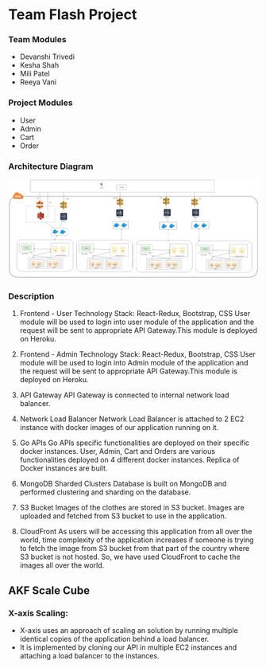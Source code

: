 # Team Flash Project

### Team Modules
- Devanshi Trivedi
- Kesha Shah
- Mili Patel
- Reeya Vani

### Project Modules
- User
- Admin
- Cart
- Order

### Architecture Diagram

![Architecture Diagram](https://github.com/nguyensjsu/sp19-281-team-flash/blob/master/architecture_diagram.jpg)

### Description
1. Frontend - User
Technology Stack: React-Redux, Bootstrap, CSS
User module will be used to login into user module of the application and the request will be sent to appropriate  API Gateway.This module is deployed on Heroku.

2. Frontend - Admin
Technology Stack: React-Redux, Bootstrap, CSS
User module will be used to login into Admin module of the application and the request will be sent to appropriate  API Gateway.This module is deployed on Heroku.

3. API Gateway
API Gateway is connected to internal network load balancer.

4. Network Load Balancer
Network Load Balancer is attached to 2 EC2 instance with docker images of our application running on it.

5. Go APIs
Go APIs specific functionalities are deployed on their specific docker instances. User, Admin, Cart and Orders are various functionalities deployed on 4 different docker instances. Replica of Docker instances are built.

6. MongoDB Sharded Clusters
Database is built on MongoDB and performed clustering and sharding on the database.

7. S3 Bucket
Images of the clothes are stored in S3 bucket. Images are uploaded and fetched from S3 bucket to use in the application.
8. CloudFront
As users will be accessing this application from all over the world, time complexity of the application increases if someone is trying to fetch the image from S3 bucket from that part of the country where S3 bucket is not hosted. So, we have used CloudFront to cache the images all over the world.

## AKF Scale Cube

### X-axis Scaling:
- X-axis uses an approach of scaling an solution by running multiple identical copies of the application behind a load balancer.
- It is implemented by cloning our API in multiple EC2 instances and attaching a load balancer to the instances.
